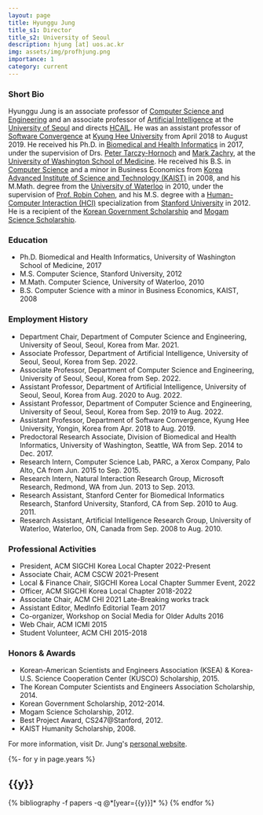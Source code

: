 ```yaml
---
layout: page
title: Hyunggu Jung
title_s1: Director
title_s2: University of Seoul
description: hjung [at] uos.ac.kr
img: assets/img/profhjung.png
importance: 1
category: current
---
```


### Short Bio
<p>Hyunggu Jung is an associate professor of <a href="https://www.uos.ac.kr/engineering/depart/cs/welcome.do">Computer Science and Engineering</a> and an associate professor
of <a href="https://www.uos.ac.kr/engineering/depart/ai/welcome.do">Artificial Intelligence</a> at the <a href="https://www.uos.ac.kr/en/main.do">University of Seoul</a>
    and directs <a href="http://hcail.github.io">HCAIL</a>.
    He was an assistant professor of <a href="http://swcon.khu.ac.kr/">Software Convergence</a> at <a href="http://www.khu.ac.kr/eng">Kyung Hee University</a> from April 2018 to August 2019.
    He received his Ph.D. in <a href="http://www.bhi.washington.edu">Biomedical and Health Informatics</a> in 2017, under the supervision of Drs. <a href="http://faculty.washington.edu/pth">Peter Tarczy-Hornoch</a> and <a href="https://www.hcde.washington.edu/zachry">Mark Zachry</a>, at the <a href="http://www.uwmedicine.org">University of Washington School of Medicine</a>. He received his B.S. in <a href="https://cs.kaist.ac.kr">Computer Science</a> and a minor in Business Economics from <a href="http://www.kaist.edu/html/en/index.html">Korea Advanced Institute of Science and Technology (KAIST)</a> in 2008, and his M.Math. degree from the <a href="https://uwaterloo.ca">University of Waterloo</a> in 2010, under the supervision of <a href="https://cs.uwaterloo.ca/~rcohen/">Prof. Robin Cohen</a>, and his M.S. degree with a <a href="http://hci.stanford.edu">Human-Computer Interaction (HCI)</a> specialization from <a href="http://www.stanford.edu">Stanford University</a> in 2012.
    He is a recipient of the <a href="http://www.niied.go.kr/user/nd76648.do">Korean Government Scholarship</a> and <a href="http://mogamfoundation.or.kr">Mogam Science Scholarship</a>.</p>

### Education
<ul>
<li>Ph.D. Biomedical and Health Informatics, University of Washington School of Medicine, 2017
</li>
<li>M.S. Computer Science, Stanford University, 2012
</li>
<li>M.Math. Computer Science, University of Waterloo, 2010
</li>
<li>B.S. Computer Science with a minor in Business Economics, KAIST, 2008
</li>
</ul>

### Employment History
<ul>
<li>Department Chair, Department of Computer Science and Engineering, University of Seoul, Seoul, Korea from Mar. 2021.
</li><li>
Associate Professor, Department of Artificial Intelligence, University of Seoul, Seoul, Korea from Sep. 2022.
</li><li>
Associate Professor, Department of Computer Science and Engineering, University of Seoul, Seoul, Korea from Sep. 2022.
</li><li>
Assistant Professor, Department of Artificial Intelligence, University of Seoul, Seoul, Korea from Aug. 2020 to Aug. 2022.
</li><li>
Assistant Professor, Department of Computer Science and Engineering, University of Seoul, Seoul, Korea from Sep. 2019 to Aug. 2022.
</li><li>
Assistant Professor, Department of Software Convergence, Kyung Hee University, Yongin, Korea from Apr. 2018 to Aug. 2019.
</li><li>
Predoctoral Research Associate, Division of Biomedical and Health Informatics, University of Washington, Seattle, WA from Sep. 2014 to Dec. 2017.
</li><li>
Research Intern, Computer Science Lab, PARC, a Xerox Company, Palo Alto, CA from Jun. 2015 to Sep. 2015.
</li><li>
Research Intern, Natural Interaction Research Group, Microsoft Research, Redmond, WA from Jun. 2013 to Sep. 2013.
</li><li>
Research Assistant, Stanford Center for Biomedical Informatics Research, Stanford University, Stanford, CA from Sep. 2010 to Aug. 2011.
</li><li>Research Assistant, Artificial Intelligence Research Group, University of Waterloo, Waterloo, ON, Canada from Sep. 2008 to Aug. 2010.
</li>
</ul>

### Professional Activities
<ul>

<li>
President, ACM SIGCHI Korea Local Chapter 2022-Present
</li>

<li>
Associate Chair, ACM CSCW 2021-Present
</li>


<li>
Local & Finance Chair, SIGCHI Korea Local Chapter Summer Event, 2022
</li>

<li>
Officer, ACM SIGCHI Korea Local Chapter 2018-2022
</li>

<li>Associate Chair, ACM CHI 2021 Late-Breaking works track
</li>

<li>Assistant Editor, MedInfo Editorial Team 2017
</li>

<li>
Co-organizer, Workshop on Social Media for Older Adults 2016
</li>

<li>
Web Chair, ACM ICMI 2015
</li>

<li>
Student Volunteer, ACM CHI 2015-2018
</li>

</ul>

### Honors & Awards
<ul>
<li>
Korean-American Scientists and Engineers Association (KSEA) & Korea-U.S. Science Cooperation Center (KUSCO) Scholarship, 2015.
</li><li>
The Korean Computer Scientists and Engineers Association Scholarship, 2014.
</li><li>
Korean Government Scholarship, 2012-2014.
</li><li>
Mogam Science Scholarship, 2012.
</li><li>
Best Project Award, CS247@Stanford, 2012.
</li><li>
KAIST Humanity Scholarship, 2008.
</li></ul>

For more information, visit Dr. Jung's [personal website](http://hyunggujung.com/).

<!-- _pages/publications.md -->
<div class="publications">

{%- for y in page.years %}
  <h2 class="year">{{y}}</h2>
  {% bibliography -f papers -q @*[year={{y}}]* %}
{% endfor %}

</div>
